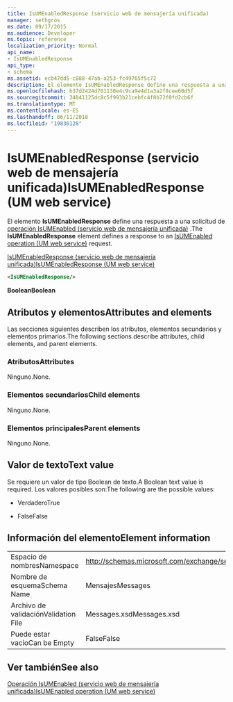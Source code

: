 ```yaml
---
title: IsUMEnabledResponse (servicio web de mensajería unificada)
manager: sethgros
ms.date: 09/17/2015
ms.audience: Developer
ms.topic: reference
localization_priority: Normal
api_name:
- IsUMEnabledResponse
api_type:
- schema
ms.assetid: ecb47dd5-c888-47ab-a253-fc49765f5c72
description: El elemento IsUMEnabledResponse define una respuesta a una solicitud de IsUMEnabled operación (servicio web de mensajería unificada).
ms.openlocfilehash: b37d2424d701130e4c9ca9e4d1a3a2f8cee60d5f
ms.sourcegitcommit: 34041125dc8c5f993b21cebfc4f8b72f0fd2cb6f
ms.translationtype: MT
ms.contentlocale: es-ES
ms.lasthandoff: 06/11/2018
ms.locfileid: "19836128"
---
```

# <a name="isumenabledresponse-um-web-service"></a><span data-ttu-id="c0122-103">IsUMEnabledResponse (servicio web de mensajería unificada)</span><span class="sxs-lookup"><span data-stu-id="c0122-103">IsUMEnabledResponse (UM web service)</span></span>

<span data-ttu-id="c0122-104">El elemento **IsUMEnabledResponse** define una respuesta a una solicitud de [operación IsUMEnabled (servicio web de mensajería unificada)](isumenabled-operation-um-web-service.md) .</span><span class="sxs-lookup"><span data-stu-id="c0122-104">The **IsUMEnabledResponse** element defines a response to an [IsUMEnabled operation (UM web service)](isumenabled-operation-um-web-service.md) request.</span></span> 
  
[<span data-ttu-id="c0122-105">IsUMEnabledResponse (servicio web de mensajería unificada)</span><span class="sxs-lookup"><span data-stu-id="c0122-105">IsUMEnabledResponse (UM web service)</span></span>](isumenabledresponse-um-web-service.md)
  
```xml
<IsUMEnabledResponse/>
```

 <span data-ttu-id="c0122-106">**Boolean**</span><span class="sxs-lookup"><span data-stu-id="c0122-106">**Boolean**</span></span>
## <a name="attributes-and-elements"></a><span data-ttu-id="c0122-107">Atributos y elementos</span><span class="sxs-lookup"><span data-stu-id="c0122-107">Attributes and elements</span></span>

<span data-ttu-id="c0122-108">Las secciones siguientes describen los atributos, elementos secundarios y elementos primarios.</span><span class="sxs-lookup"><span data-stu-id="c0122-108">The following sections describe attributes, child elements, and parent elements.</span></span>
  
### <a name="attributes"></a><span data-ttu-id="c0122-109">Atributos</span><span class="sxs-lookup"><span data-stu-id="c0122-109">Attributes</span></span>

<span data-ttu-id="c0122-110">Ninguno.</span><span class="sxs-lookup"><span data-stu-id="c0122-110">None.</span></span>
  
### <a name="child-elements"></a><span data-ttu-id="c0122-111">Elementos secundarios</span><span class="sxs-lookup"><span data-stu-id="c0122-111">Child elements</span></span>

<span data-ttu-id="c0122-112">Ninguno.</span><span class="sxs-lookup"><span data-stu-id="c0122-112">None.</span></span>
  
### <a name="parent-elements"></a><span data-ttu-id="c0122-113">Elementos principales</span><span class="sxs-lookup"><span data-stu-id="c0122-113">Parent elements</span></span>

<span data-ttu-id="c0122-114">Ninguno.</span><span class="sxs-lookup"><span data-stu-id="c0122-114">None.</span></span>
  
## <a name="text-value"></a><span data-ttu-id="c0122-115">Valor de texto</span><span class="sxs-lookup"><span data-stu-id="c0122-115">Text value</span></span>

<span data-ttu-id="c0122-116">Se requiere un valor de tipo Boolean de texto.</span><span class="sxs-lookup"><span data-stu-id="c0122-116">A Boolean text value is required.</span></span> <span data-ttu-id="c0122-117">Los valores posibles son:</span><span class="sxs-lookup"><span data-stu-id="c0122-117">The following are the possible values:</span></span>
  
- <span data-ttu-id="c0122-118">Verdadero</span><span class="sxs-lookup"><span data-stu-id="c0122-118">True</span></span>
    
- <span data-ttu-id="c0122-119">False</span><span class="sxs-lookup"><span data-stu-id="c0122-119">False</span></span>
    
## <a name="element-information"></a><span data-ttu-id="c0122-120">Información del elemento</span><span class="sxs-lookup"><span data-stu-id="c0122-120">Element information</span></span>

|||
|:-----|:-----|
|<span data-ttu-id="c0122-121">Espacio de nombres</span><span class="sxs-lookup"><span data-stu-id="c0122-121">Namespace</span></span>  <br/> |http://schemas.microsoft.com/exchange/services/2006/messages  <br/> |
|<span data-ttu-id="c0122-122">Nombre de esquema</span><span class="sxs-lookup"><span data-stu-id="c0122-122">Schema Name</span></span>  <br/> |<span data-ttu-id="c0122-123">Mensajes</span><span class="sxs-lookup"><span data-stu-id="c0122-123">Messages</span></span>  <br/> |
|<span data-ttu-id="c0122-124">Archivo de validación</span><span class="sxs-lookup"><span data-stu-id="c0122-124">Validation File</span></span>  <br/> |<span data-ttu-id="c0122-125">Messages.xsd</span><span class="sxs-lookup"><span data-stu-id="c0122-125">Messages.xsd</span></span>  <br/> |
|<span data-ttu-id="c0122-126">Puede estar vacío</span><span class="sxs-lookup"><span data-stu-id="c0122-126">Can be Empty</span></span>  <br/> |<span data-ttu-id="c0122-127">False</span><span class="sxs-lookup"><span data-stu-id="c0122-127">False</span></span>  <br/> |
   
## <a name="see-also"></a><span data-ttu-id="c0122-128">Ver también</span><span class="sxs-lookup"><span data-stu-id="c0122-128">See also</span></span>



[<span data-ttu-id="c0122-129">Operación IsUMEnabled (servicio web de mensajería unificada)</span><span class="sxs-lookup"><span data-stu-id="c0122-129">IsUMEnabled operation (UM web service)</span></span>](isumenabled-operation-um-web-service.md)


